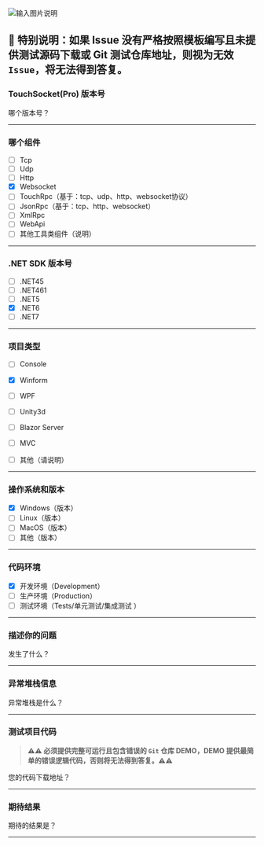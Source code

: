 ![输入图片说明](https://gitee.com/RRQM_Home/TouchSocket/blob/master/handbook/static/img/tip.png)

## 💢 特别说明：如果 Issue 没有严格按照模板编写且未提供测试源码下载或 Git 测试仓库地址，则视为无效 `Issue`，将无法得到答复。

### TouchSocket(Pro) 版本号

哪个版本号？

---

### 哪个组件

- [ ] Tcp
- [ ] Udp
- [ ] Http
- [x] Websocket
- [ ] TouchRpc（基于：tcp、udp、http、websocket协议）
- [ ] JsonRpc（基于：tcp、http、websocket）
- [ ] XmlRpc
- [ ] WebApi
- [ ] 其他工具类组件（说明）

---


### .NET SDK 版本号

- [ ] .NET45
- [ ] .NET461
- [ ] .NET5
- [x] .NET6
- [ ] .NET7

---

### 项目类型

- [ ] Console
- [x] Winform
- [ ] WPF
- [ ] Unity3d
- [ ] Blazor Server
- [ ] MVC
- [ ] 其他（请说明）


---

### 操作系统和版本

- [x] Windows（版本）
- [ ] Linux（版本）
- [ ] MacOS（版本）
- [ ] 其他（版本）

---

### 代码环境

- [x] 开发环境（Development）
- [ ] 生产环境（Production）
- [ ] 测试环境（Tests/单元测试/集成测试 ）

---

### 描述你的问题

发生了什么？

---

### 异常堆栈信息

异常堆栈是什么？

---

### 测试项目代码

> **⚠⚠ 必须提供完整可运行且包含错误的 `Git` 仓库 DEMO，DEMO 提供最简单的错误逻辑代码，否则将无法得到答复。⚠⚠**

您的代码下载地址？

---

### 期待结果

期待的结果是？

---
